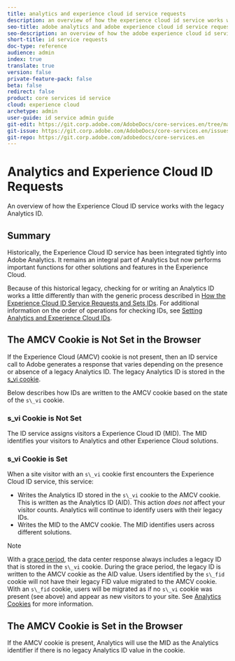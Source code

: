 ```yaml
---
title: analytics and experience cloud id service requests
description: an overview of how the experience cloud id service works with the legacy analytics id
seo-title: adobe analytics and adobe experience cloud id service requests
seo-description: an overview of how the adobe experience cloud id service works with the legacy adobe analytics id
short-title: id service requests
doc-type: reference
audience: admin
index: true
translate: true
version: false
private-feature-pack: false
beta: false
redirect: false
product: core services id service
cloud: experience cloud
archetype: admin
user-guide: id service admin guide
git-edit: https://git.corp.adobe.com/AdobeDocs/core-services.en/tree/master/help/id-service/reference/reference-analytics/reference-analytics-legacy-analytics.md
git-issue: https://git.corp.adobe.com/AdobeDocs/core-services.en/issues/new
git-repo: https://git.corp.adobe.com/adobedocs/core-services.en
---
```

<!--Meta Data Values

**Required Meta for search optimization and page data**

title: free text string

description: free text string

seo-title: free text string

seo-description: free text string

**Optional Meta for extended capabilities**

audience:
all (default), admin, developer, end-user
 
index: true (default), false
 
translate:
true (default), false
 
doc-type:
reference (default), tutorials

version:
false (default), Classic, Standard, 6.5, 6.4, 6.3, 6.2
 
private-feature-pack:
false (default), true
 
beta:
false (default), true
 
redirect:
false (default), pathname
-->

# Analytics and Experience Cloud ID Requests

An overview of how the Experience Cloud ID service works with the legacy Analytics ID.

## Summary

Historically, the Experience Cloud ID service has been integrated tightly into Adobe Analytics. It remains an integral part of Analytics but now performs important functions for other solutions and features in the Experience Cloud. 

Because of this historical legacy, checking for or writing an Analytics ID works a little differently than with the generic process described in [How the Experience Cloud ID Service Requests and Sets IDs](../../getting-started/getting-started-id-request.md). For additional information on the order of operations for checking IDs, see [Setting Analytics and Experience Cloud IDs](reference-analytics-ids.md).

## The AMCV Cookie is Not Set in the Browser

If the Experience Cloud \(AMCV\) cookie is not present, then an ID service call to Adobe generates a response that varies depending on the presence or absence of a legacy Analytics ID. The legacy Analytics ID is stored in the [s\_vi cookie](https://marketing.adobe.com/resources/help/en_US/whitepapers/cookies/?f=cookies_analytics.html). 

Below describes how IDs are written to the AMCV cookie based on the state of the `s\_vi` cookie.

### s\_vi Cookie is Not Set

The ID service assigns visitors a Experience Cloud ID \(MID\). The MID identifies your visitors to Analytics and other Experience Cloud solutions.

### s\_vi Cookie is Set

When a site visitor with an `s\_vi` cookie first encounters the Experience Cloud ID service, this service:

+ Writes the Analytics ID stored in the `s\_vi` cookie to the AMCV cookie. This is written as the Analytics ID \(AID\). This action *does not* affect your visitor counts. Analytics will continue to identify users with their legacy IDs.
+ Writes the MID to the AMCV cookie. The MID identifies users across different solutions.

>[!NOTE]
>With a [grace period](reference-analytics-grace.md), the data center response always includes a legacy ID that is stored in the `s\_vi` cookie. During the grace period, the legacy ID is written to the AMCV cookie as the AID value.
Users identified by the `s\_fid` cookie will not have their legacy FID value migrated to the AMCV cookie. With an `s\_fid` cookie, users will be migrated as if no `s\_vi` cookie was present \(see above\) and appear as new visitors to your site. See [Analytics Cookies](https://marketing.adobe.com/resources/help/en_US/whitepapers/cookies/?f=cookies_analytics.html) for more information.

## The AMCV Cookie is Set in the Browser

If the AMCV cookie is present, Analytics will use the MID as the Analytics identifier if there is no legacy Analytics ID value in the cookie.